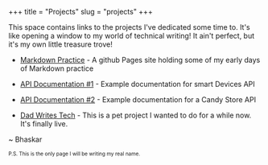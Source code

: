 +++
title = "Projects"
slug = "projects"
+++

This space contains links to the projects I've dedicated some time to. It's like opening a window to my world of technical writing! It ain't perfect, but it's my own little treasure trove!

- [Markdown Practice](https://dbvamsi.github.io/markdown/) - A github Pages site holding some of my early days of Markdown practice


- [API Documentation #1](https://documenter.getpostman.com/view/15482145/TzXtK1Pu) - Example documentation for smart Devices API


- [API Documentation #2](https://documenter.getpostman.com/view/15482145/TzRLmqYY) - Example documentation for a Candy Store API

- [Dad Writes Tech](https://www.dad-writes-tech.com/) - This is a pet project I wanted to do for a while now. It's finally live.



~ Bhaskar

<p style="font-size: x-small">
     P.S. This is the only page I will be writing my real name.
</p>

